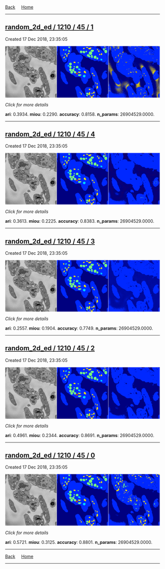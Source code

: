 
[Back](..)&nbsp;&nbsp;&nbsp;&nbsp;&nbsp;[Home](https://leapmanlab.github.io/snapshots)

---

<div class="summary"><a href="1"><h2>random_2d_ed / 1210 / 45 / 1</h2></a><p>Created 17 Dec 2018, 23:35:05
</p><a href="1"><img src="1/media/summary.png" align="center"></a><p>
<i>Click for more details</i>
</p></div>

**ari**: 0.3934. **miou**: 0.2290. **accuracy**: 0.8158. **n_params**: 26904529.0000. 

---

<div class="summary"><a href="4"><h2>random_2d_ed / 1210 / 45 / 4</h2></a><p>Created 17 Dec 2018, 23:35:05
</p><a href="4"><img src="4/media/summary.png" align="center"></a><p>
<i>Click for more details</i>
</p></div>

**ari**: 0.3613. **miou**: 0.2225. **accuracy**: 0.8383. **n_params**: 26904529.0000. 

---

<div class="summary"><a href="3"><h2>random_2d_ed / 1210 / 45 / 3</h2></a><p>Created 17 Dec 2018, 23:35:05
</p><a href="3"><img src="3/media/summary.png" align="center"></a><p>
<i>Click for more details</i>
</p></div>

**ari**: 0.2557. **miou**: 0.1904. **accuracy**: 0.7749. **n_params**: 26904529.0000. 

---

<div class="summary"><a href="2"><h2>random_2d_ed / 1210 / 45 / 2</h2></a><p>Created 17 Dec 2018, 23:35:05
</p><a href="2"><img src="2/media/summary.png" align="center"></a><p>
<i>Click for more details</i>
</p></div>

**ari**: 0.4961. **miou**: 0.2344. **accuracy**: 0.8691. **n_params**: 26904529.0000. 

---

<div class="summary"><a href="0"><h2>random_2d_ed / 1210 / 45 / 0</h2></a><p>Created 17 Dec 2018, 23:35:05
</p><a href="0"><img src="0/media/summary.png" align="center"></a><p>
<i>Click for more details</i>
</p></div>

**ari**: 0.5721. **miou**: 0.3125. **accuracy**: 0.8801. **n_params**: 26904529.0000. 

---

[Back](..)&nbsp;&nbsp;&nbsp;&nbsp;&nbsp;[Home](https://leapmanlab.github.io/snapshots)

---